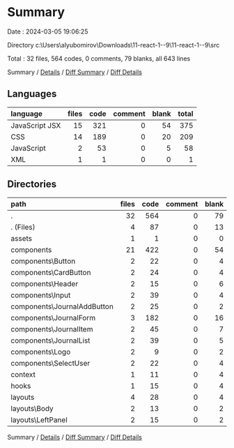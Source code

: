 # Summary

Date : 2024-03-05 19:06:25

Directory c:\\Users\\alyubomirov\\Downloads\\11-react-1--9\\11-react-1--9\\src

Total : 32 files,  564 codes, 0 comments, 79 blanks, all 643 lines

Summary / [Details](details.md) / [Diff Summary](diff.md) / [Diff Details](diff-details.md)

## Languages
| language | files | code | comment | blank | total |
| :--- | ---: | ---: | ---: | ---: | ---: |
| JavaScript JSX | 15 | 321 | 0 | 54 | 375 |
| CSS | 14 | 189 | 0 | 20 | 209 |
| JavaScript | 2 | 53 | 0 | 5 | 58 |
| XML | 1 | 1 | 0 | 0 | 1 |

## Directories
| path | files | code | comment | blank | total |
| :--- | ---: | ---: | ---: | ---: | ---: |
| . | 32 | 564 | 0 | 79 | 643 |
| . (Files) | 4 | 87 | 0 | 13 | 100 |
| assets | 1 | 1 | 0 | 0 | 1 |
| components | 21 | 422 | 0 | 54 | 476 |
| components\\Button | 2 | 22 | 0 | 4 | 26 |
| components\\CardButton | 2 | 24 | 0 | 4 | 28 |
| components\\Header | 2 | 15 | 0 | 6 | 21 |
| components\\Input | 2 | 39 | 0 | 4 | 43 |
| components\\JournalAddButton | 2 | 25 | 0 | 2 | 27 |
| components\\JournalForm | 3 | 182 | 0 | 16 | 198 |
| components\\JournalItem | 2 | 45 | 0 | 7 | 52 |
| components\\JournalList | 2 | 39 | 0 | 5 | 44 |
| components\\Logo | 2 | 9 | 0 | 2 | 11 |
| components\\SelectUser | 2 | 22 | 0 | 4 | 26 |
| context | 1 | 11 | 0 | 4 | 15 |
| hooks | 1 | 15 | 0 | 4 | 19 |
| layouts | 4 | 28 | 0 | 4 | 32 |
| layouts\\Body | 2 | 13 | 0 | 2 | 15 |
| layouts\\LeftPanel | 2 | 15 | 0 | 2 | 17 |

Summary / [Details](details.md) / [Diff Summary](diff.md) / [Diff Details](diff-details.md)